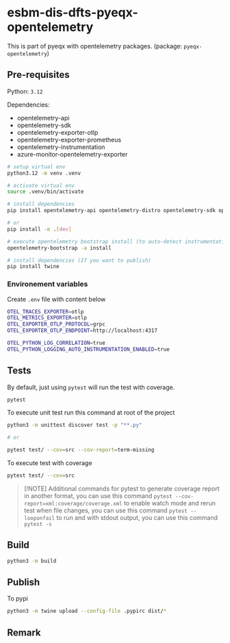 # esbm-dis-dfts-pyeqx-opentelemetry

This is part of pyeqx with opentelemetry packages. (package: `pyeqx-opentelemetry`)

## Pre-requisites

Python: `3.12`

Dependencies:

- opentelemetry-api
- opentelemetry-sdk
- opentelemetry-exporter-otlp
- opentelemetry-exporter-prometheus
- opentelemetry-instrumentation
- azure-monitor-opentelemetry-exporter

```bash
# setup virtual env
python3.12 -m venv .venv

# activate virtual env
source .venv/bin/activate

# install dependencies
pip install opentelemetry-api opentelemetry-distro opentelemetry-sdk opentelemetry-exporter-otlp opentelemetry-exporter-prometheus azure-monitor-opentelemetry-exporter==1.0.0b34

# or
pip install -e .[dev]

# execute opentelemetry bootstrap install (to auto-detect instrumentation and install)
opentelemetry-bootstrap -a install

# install dependencies (If you want to publish)
pip install twine
```

### Environement variables

Create `.env` file with content below

```bash
OTEL_TRACES_EXPORTER=otlp
OTEL_METRICS_EXPORTER=otlp
OTEL_EXPORTER_OTLP_PROTOCOL=grpc
OTEL_EXPORTER_OTLP_ENDPOINT=http://localhost:4317

OTEL_PYTHON_LOG_CORRELATION=true
OTEL_PYTHON_LOGGING_AUTO_INSTRUMENTATION_ENABLED=true
```

## Tests

By default, just using `pytest` will run the test with coverage.

```bash
pytest
```

To execute unit test run this command at root of the project

```bash
python3 -m unittest discover test -p "**.py"

# or

pytest test/ --cov=src --cov-report=term-missing
```

To execute test with coverage

```bash
pytest test/ --cov=src
```

> [!NOTE] Additional commands for pytest
> to generate coverage report in another format, you can use this command `pytest --cov-report=xml:coverage/coverage.xml`
> to enable watch mode and rerun test when file changes, you can use this command `pytest --looponfail`
> to run and with stdout output, you can use this command `pytest -s`

## Build

```bash
python3 -m build
```

## Publish

To pypi

```bash
python3 -m twine upload --config-file .pypirc dist/*
```

## Remark
